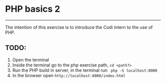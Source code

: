 # PHP basics 2
---
The intention of this exercise is to introduce the Codi intern to the use of PHP.

## TODO:

1. Open the terminal
2. Inside the terminal go to the php exercise path, `cd <path?>`
3. Run the PHP build in server, in the terminal run ` php -S localhost:8000`
4. In the browser open `http://localhost:8000/index.html`

